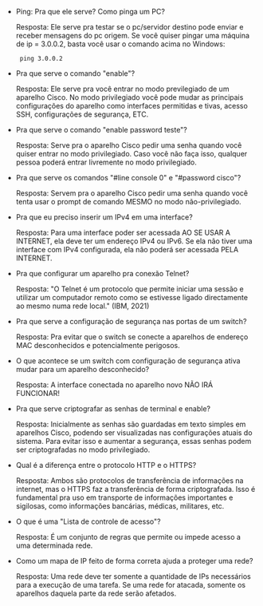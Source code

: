 - Ping: Pra que ele serve? Como pinga um PC?

  Resposta: Ele serve pra testar se o pc/servidor destino pode enviar e receber mensagens do pc origem. 
Se você quiser pingar uma máquina de ip = 3.0.0.2, basta você usar o comando acima no Windows: 

       ping 3.0.0.2
- Pra que serve o comando "enable"?
  
  Resposta: Ele serve pra você entrar no modo previlegiado de um aparelho Cisco.
  No modo privilegiado você pode mudar as principais configurações do aparelho como interfaces permitidas e tivas, acesso SSH, configurações de segurança, ETC.

- Pra que serve o comando "enable password teste"?
  
  Resposta: Serve pra o aparelho Cisco pedir uma senha quando você quiser entrar no modo privilegiado. Caso você não faça isso,
  qualquer pessoa poderá entrar livremente no modo privilegiado.

- Pra que serve os comandos "#line console 0" e "#password cisco"?

  Resposta: Servem pra o aparelho Cisco pedir uma senha quando você tenta usar o prompt de comando MESMO no modo não-privilegiado.

- Pra que eu preciso inserir um IPv4 em uma interface?

  Resposta: Para uma interface poder ser acessada AO SE USAR A INTERNET, ela deve ter um endereço IPv4 ou IPv6. Se ela não tiver uma interface com IPv4
  configurada, ela não poderá ser acessada PELA INTERNET.

- Pra que configurar um aparelho pra conexão Telnet?

  Resposta: "O Telnet é um protocolo que permite iniciar uma sessão e utilizar um computador
  remoto como se estivesse ligado directamente ao mesmo numa rede local." (IBM, 2021)
  
- Pra que serve a configuração de segurança nas portas de um switch?

  Resposta: Pra evitar que o switch se conecte a aparelhos de endereço MAC desconhecidos e potencialmente perigosos.

- O que acontece se um switch com configuração de segurança ativa mudar para um aparelho desconhecido?

  Resposta: A interface conectada no aparelho novo NÃO IRÁ FUNCIONAR!

- Pra que serve criptografar as senhas de terminal e enable?

  Resposta: Inicialmente as senhas são guardadas em texto simples em aparelhos Cisco, podendo ser visualizadas nas configurações atuais do sistema.
  Para evitar isso e aumentar a segurança, essas senhas podem ser criptografadas no modo privilegiado.

- Qual é a diferença entre o protocolo HTTP e o HTTPS?

  Resposta: Ambos são protocolos de transferência de informações na internet, mas o HTTPS faz a transferência de forma criptografada.
  Isso é fundamental pra uso em transporte de informações importantes e sigilosas, como informações bancárias, médicas, militares, etc.

- O que é uma "Lista de controle de acesso"?

  Resposta: É um conjunto de regras que permite ou impede acesso a uma determinada rede.

- Como um mapa de IP feito de forma correta ajuda a proteger uma rede?

  Resposta: Uma rede deve ter somente a quantidade de IPs necessários para a execução de uma tarefa. Se uma rede for atacada, somente os aparelhos
  daquela parte da rede serão afetados.  
  
